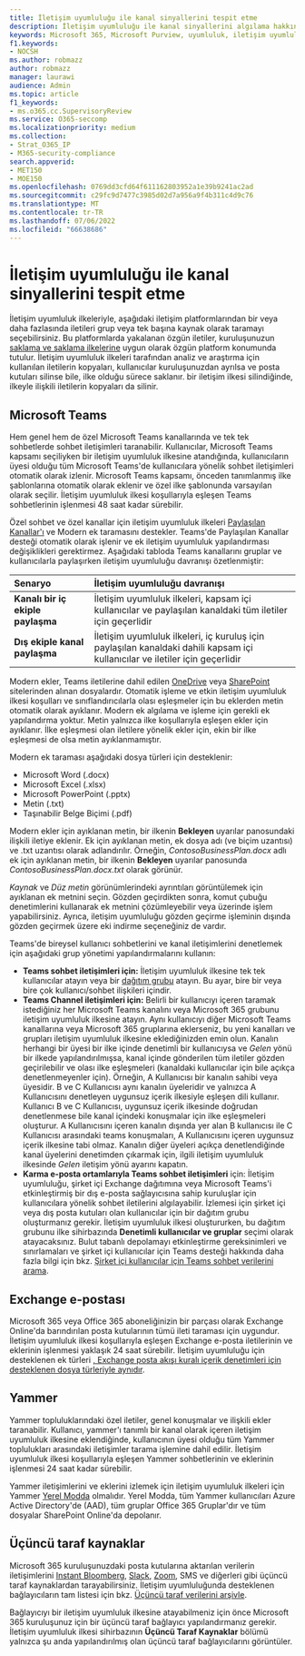 ```yaml
---
title: İletişim uyumluluğu ile kanal sinyallerini tespit etme
description: İletişim uyumluluğu ile kanal sinyallerini algılama hakkında daha fazla bilgi edinin.
keywords: Microsoft 365, Microsoft Purview, uyumluluk, iletişim uyumluluğu
f1.keywords:
- NOCSH
ms.author: robmazz
author: robmazz
manager: laurawi
audience: Admin
ms.topic: article
f1_keywords:
- ms.o365.cc.SupervisoryReview
ms.service: O365-seccomp
ms.localizationpriority: medium
ms.collection:
- Strat_O365_IP
- M365-security-compliance
search.appverid:
- MET150
- MOE150
ms.openlocfilehash: 0769dd3cfd64f611162803952a1e39b9241ac2ad
ms.sourcegitcommit: c29fc9d7477c3985d02d7a956a9f4b311c4d9c76
ms.translationtype: MT
ms.contentlocale: tr-TR
ms.lasthandoff: 07/06/2022
ms.locfileid: "66638686"
---
```

# <a name="detect-channel-signals-with-communication-compliance"></a>İletişim uyumluluğu ile kanal sinyallerini tespit etme

İletişim uyumluluk ilkeleriyle, aşağıdaki iletişim platformlarından bir veya daha fazlasında iletileri grup veya tek başına kaynak olarak taramayı seçebilirsiniz. Bu platformlarda yakalanan özgün iletiler, kuruluşunuzun [saklama ve saklama ilkelerine](/microsoft-365/compliance/information-governance) uygun olarak özgün platform konumunda tutulur. İletişim uyumluluk ilkeleri tarafından analiz ve araştırma için kullanılan iletilerin kopyaları, kullanıcılar kuruluşunuzdan ayrılsa ve posta kutuları silinse bile, ilke olduğu sürece saklanır. bir iletişim ilkesi silindiğinde, ilkeyle ilişkili iletilerin kopyaları da silinir.

## <a name="microsoft-teams"></a>Microsoft Teams

Hem genel hem de özel Microsoft Teams kanallarında ve tek tek sohbetlerde sohbet iletişimleri taranabilir. Kullanıcılar, Microsoft Teams kapsamı seçiliyken bir iletişim uyumluluk ilkesine atandığında, kullanıcıların üyesi olduğu tüm Microsoft Teams'de kullanıcılara yönelik sohbet iletişimleri otomatik olarak izlenir. Microsoft Teams kapsamı, önceden tanımlanmış ilke şablonlarına otomatik olarak eklenir ve özel ilke şablonunda varsayılan olarak seçilir. İletişim uyumluluk ilkesi koşullarıyla eşleşen Teams sohbetlerinin işlenmesi 48 saat kadar sürebilir.

Özel sohbet ve özel kanallar için iletişim uyumluluk ilkeleri [Paylaşılan Kanallar'ı](/MicrosoftTeams/shared-channels) ve Modern ek taramasını destekler. Teams'de Paylaşılan Kanallar desteği otomatik olarak işlenir ve ek iletişim uyumluluk yapılandırması değişiklikleri gerektirmez. Aşağıdaki tabloda Teams kanallarını gruplar ve kullanıcılarla paylaşırken iletişim uyumluluğu davranışı özetlenmiştir:

|**Senaryo**|**İletişim uyumluluğu davranışı**|
|:-----------|:------------------------------------|
| **Kanalı bir iç ekiple paylaşma** | İletişim uyumluluk ilkeleri, kapsam içi kullanıcılar ve paylaşılan kanaldaki tüm iletiler için geçerlidir |
| **Dış ekiple kanal paylaşma** | İletişim uyumluluk ilkeleri, iç kuruluş için paylaşılan kanaldaki dahili kapsam içi kullanıcılar ve iletiler için geçerlidir |

Modern ekler, Teams iletilerine dahil edilen [OneDrive](/onedrive/plan-onedrive-enterprise#modern-attachments) veya [SharePoint](/sharepoint/dev/solution-guidance/modern-experience-customizations) sitelerinden alınan dosyalardır. Otomatik işleme ve etkin iletişim uyumluluk ilkesi koşulları ve sınıflandırıcılarla olası eşleşmeler için bu eklerden metin otomatik olarak ayıklanır. Modern ek algılama ve işleme için gerekli ek yapılandırma yoktur. Metin yalnızca ilke koşullarıyla eşleşen ekler için ayıklanır. İlke eşleşmesi olan iletilere yönelik ekler için, ekin bir ilke eşleşmesi de olsa metin ayıklanmamıştır.

Modern ek taraması aşağıdaki dosya türleri için desteklenir:

- Microsoft Word (.docx)
- Microsoft Excel (.xlsx)
- Microsoft PowerPoint (.pptx)
- Metin (.txt)
- Taşınabilir Belge Biçimi (.pdf)

Modern ekler için ayıklanan metin, bir ilkenin **Bekleyen** uyarılar panosundaki ilişkili iletiye eklenir. Ek için ayıklanan metin, ek dosya adı (ve biçim uzantısı) ve .txt uzantısı olarak adlandırılır. Örneğin, *ContosoBusinessPlan.docx* adlı ek için ayıklanan metin, bir ilkenin **Bekleyen** uyarılar panosunda *ContosoBusinessPlan.docx.txt* olarak görünür.

*Kaynak* ve *Düz metin* görünümlerindeki ayrıntıları görüntülemek için ayıklanan ek metnini seçin. Gözden geçirdikten sonra, komut çubuğu denetimlerini kullanarak ek metnini çözümleyebilir veya üzerinde işlem yapabilirsiniz. Ayrıca, iletişim uyumluluğu gözden geçirme işleminin dışında gözden geçirmek üzere eki indirme seçeneğiniz de vardır.

Teams'de bireysel kullanıcı sohbetlerini ve kanal iletişimlerini denetlemek için aşağıdaki grup yönetimi yapılandırmalarını kullanın:

- **Teams sohbet iletişimleri için:** İletişim uyumluluk ilkesine tek tek kullanıcılar atayın veya bir [dağıtım grubu](https://support.office.com/article/Distribution-groups-E8BA58A8-FAB2-4AAF-8AA1-2A304052D2DE) atayın. Bu ayar, bire bir veya bire çok kullanıcı/sohbet ilişkileri içindir.
- **Teams Channel iletişimleri için:** Belirli bir kullanıcıyı içeren taramak istediğiniz her Microsoft Teams kanalını veya Microsoft 365 grubunu iletişim uyumluluk ilkesine atayın. Aynı kullanıcıyı diğer Microsoft Teams kanallarına veya Microsoft 365 gruplarına eklerseniz, bu yeni kanalları ve grupları iletişim uyumluluk ilkesine eklediğinizden emin olun. Kanalın herhangi bir üyesi bir ilke içinde denetimli bir kullanıcıysa ve *Gelen* yönü bir ilkede yapılandırılmışsa, kanal içinde gönderilen tüm iletiler gözden geçirilebilir ve olası ilke eşleşmeleri (kanaldaki kullanıcılar için bile açıkça denetlenmeyenler için). Örneğin, A Kullanıcısı bir kanalın sahibi veya üyesidir. B ve C Kullanıcısı aynı kanalın üyeleridir ve yalnızca A Kullanıcısını denetleyen uygunsuz içerik ilkesiyle eşleşen dili kullanır. Kullanıcı B ve C Kullanıcısı, uygunsuz içerik ilkesinde doğrudan denetlenmese bile kanal içindeki konuşmalar için ilke eşleşmeleri oluşturur. A Kullanıcısını içeren kanalın dışında yer alan B kullanıcısı ile C Kullanıcısı arasındaki teams konuşmaları, A Kullanıcısını içeren uygunsuz içerik ilkesine tabi olmaz. Kanalın diğer üyeleri açıkça denetlendiğinde kanal üyelerini denetimden çıkarmak için, ilgili iletişim uyumluluk ilkesinde *Gelen* iletişim yönü ayarını kapatın.
- **Karma e-posta ortamlarıyla Teams sohbet iletişimleri** için: İletişim uyumluluğu, şirket içi Exchange dağıtımına veya Microsoft Teams'i etkinleştirmiş bir dış e-posta sağlayıcısına sahip kuruluşlar için kullanıcılara yönelik sohbet iletilerini algılayabilir. İzlemesi için şirket içi veya dış posta kutuları olan kullanıcılar için bir dağıtım grubu oluşturmanız gerekir. İletişim uyumluluk ilkesi oluştururken, bu dağıtım grubunu ilke sihirbazında **Denetimli kullanıcılar ve gruplar** seçimi olarak atayacaksınız. Bulut tabanlı depolamayı etkinleştirme gereksinimleri ve sınırlamaları ve şirket içi kullanıcılar için Teams desteği hakkında daha fazla bilgi için bkz. [Şirket içi kullanıcılar için Teams sohbet verilerini arama](search-cloud-based-mailboxes-for-on-premises-users.md).

## <a name="exchange-email"></a>Exchange e-postası

Microsoft 365 veya Office 365 aboneliğinizin bir parçası olarak Exchange Online'da barındırılan posta kutularının tümü ileti taraması için uygundur. İletişim uyumluluk ilkesi koşullarıyla eşleşen Exchange e-posta iletilerinin ve eklerinin işlenmesi yaklaşık 24 saat sürebilir. İletişim uyumluluğu için desteklenen ek türleri [, Exchange posta akışı kuralı içerik denetimleri için desteklenen dosya türleriyle aynıdır](/exchange/security-and-compliance/mail-flow-rules/inspect-message-attachments#supported-file-types-for-mail-flow-rule-content-inspection).

## <a name="yammer"></a>Yammer

Yammer topluluklarındaki özel iletiler, genel konuşmalar ve ilişkili ekler taranabilir. Kullanıcı, yammer'ı tanımlı bir kanal olarak içeren iletişim uyumluluk ilkesine eklendiğinde, kullanıcının üyesi olduğu tüm Yammer toplulukları arasındaki iletişimler tarama işlemine dahil edilir. İletişim uyumluluk ilkesi koşullarıyla eşleşen Yammer sohbetlerinin ve eklerinin işlenmesi 24 saat kadar sürebilir. 

Yammer iletişimlerini ve eklerini izlemek için iletişim uyumluluk ilkeleri için Yammer [Yerel Modda](/yammer/configure-your-yammer-network/overview-native-mode) olmalıdır. Yerel Modda, tüm Yammer kullanıcıları Azure Active Directory'de (AAD), tüm gruplar Office 365 Gruplar'dır ve tüm dosyalar SharePoint Online'da depolanır.

## <a name="third-party-sources"></a>Üçüncü taraf kaynaklar

Microsoft 365 kuruluşunuzdaki posta kutularına aktarılan verilerin iletişimlerini [Instant Bloomberg](archive-instant-bloomberg-data.md), [Slack](archive-slack-data.md), [Zoom](archive-zoommeetings-data.md), SMS ve diğerleri gibi üçüncü taraf kaynaklardan tarayabilirsiniz. İletişim uyumluluğunda desteklenen bağlayıcıların tam listesi için bkz. [Üçüncü taraf verilerini arşivle](archiving-third-party-data.md).

Bağlayıcıyı bir iletişim uyumluluk ilkesine atayabilmeniz için önce Microsoft 365 kuruluşunuz için bir üçüncü taraf bağlayıcı yapılandırmanız gerekir. İletişim uyumluluk ilkesi sihirbazının **Üçüncü Taraf Kaynaklar** bölümü yalnızca şu anda yapılandırılmış olan üçüncü taraf bağlayıcılarını görüntüler.
